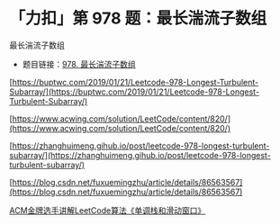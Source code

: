 # 「力扣」第 978 题：最长湍流子数组

最长湍流子数组

+ 题目链接：[978. 最长湍流子数组](https://leetcode-cn.com/problems/longest-turbulent-subarray/)

[https://buptwc.com/2019/01/21/Leetcode-978-Longest-Turbulent-Subarray/](https://buptwc.com/2019/01/21/Leetcode-978-Longest-Turbulent-Subarray/)

[https://www.acwing.com/solution/LeetCode/content/820/](https://www.acwing.com/solution/LeetCode/content/820/)

[https://zhanghuimeng.gihub.io/post/leetcode-978-longest-turbulent-subarray/](https://zhanghuimeng.gihub.io/post/leetcode-978-longest-turbulent-subarray/)

[https://blog.csdn.net/fuxuemingzhu/article/details/86563567](https://blog.csdn.net/fuxuemingzhu/article/details/86563567)

[ACM金牌选手讲解LeetCode算法《单调栈和滑动窗口》](https://zhuanlan.zhihu.com/p/392165416)